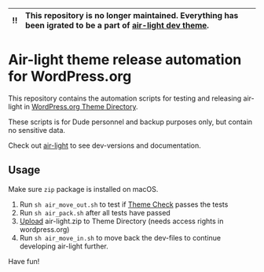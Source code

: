 | :bangbang: | **This repository is no longer maintained. Everything has been igrated to be a part of [air-light dev theme](https://github.com/digitoimistodude/air-light).**  |
|:------------:|:------------------------------------------------------------------------------------------------------------------------------------------------------------------------|

# Air-light theme release automation for WordPress.org

This repository contains the automation scripts for testing and releasing air-light in [WordPress.org Theme Directory](https://wordpress.org/themes/air-light/).

These scripts is for Dude personnel and backup purposes only, but contain no sensitive data.

Check out [air-light](https://github.com/digitoimistodude/air-light) to see dev-versions and documentation.

## Usage

Make sure `zip` package is installed on macOS.

1. Run `sh air_move_out.sh` to test if [Theme Check](https://fi.wordpress.org/plugins/theme-check/) passes the tests
2. Run `sh air_pack.sh` after all tests have passed
3. [Upload](https://wordpress.org/themes/upload/) air-light.zip to Theme Directory (needs access rights in wordpress.org)
4. Run `sh air_move_in.sh` to move back the dev-files to continue developing air-light further.

Have fun!
